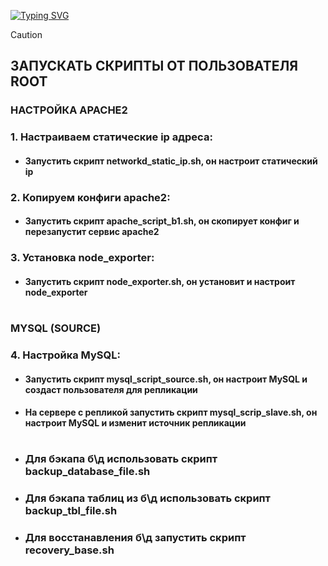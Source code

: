  <!---Пример кода-->
[![Typing SVG](https://readme-typing-svg.herokuapp.com?color=%2336BCF7&lines=Computer+science+student)](https://git.io/typing-svg)

> [!CAUTION] 
> ## ЗАПУСКАТЬ СКРИПТЫ ОТ ПОЛЬЗОВАТЕЛЯ ROOT
 
### НАСТРОЙКА APACHE2
### 1. Настраиваем статические ip адреса:
   
* #### Запустить скрипт networkd_static_ip.sh, он настроит статический ip

### 2. Копируем конфиги apache2:
   
* #### Запустить скрипт apache_script_b1.sh, он скопирует конфиг и перезапустит сервис apache2

### 3. Установка node_exporter:
   
* #### Запустить скрипт node_exporter.sh, он установит и настроит node_exporter
#

### MYSQL (SOURCE)

### 4. Настройка MySQL:

* #### Запустить скрипт mysql_script_source.sh, он настроит MySQL и создаст пользователя для репликации
  
* #### На сервере с репликой запустить скрипт mysql_scrip_slave.sh, он настроит MySQL и изменит источник репликации
  
#
* ### Для бэкапа б\д использовать скрипт backup_database_file.sh
* ### Для бэкапа таблиц из б\д использовать скрипт backup_tbl_file.sh
* ### Для восстанавления б\д запустить скрипт recovery_base.sh
